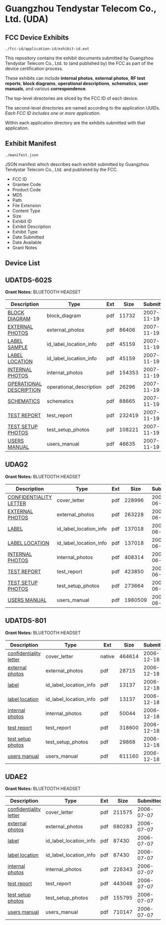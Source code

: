 # Guangzhou Tendystar Telecom Co., Ltd. (UDA)
## FCC Device Exhibits

```
./fcc-id/application-id/exhibit-id.ext
```

This repository contains the exhibit documents submitted by Guangzhou Tendystar Telecom Co., Ltd. to (and published by) the FCC as part of the device certification process.

These exhibits can include **internal photos**, **external photos**, **RF test reports**, **block diagrams**, **operational descriptions**, **schematics**, **user manuals**, and various **correspondence**.

The top-level directories are sliced by the FCC ID of each device.

The second-level directories are named according to the application UUIDs. *Each FCC ID includes one or more application.*

Within each application directory are the exhibits submitted with that application. 

## Exhibit Manifest

```
./manifest.json
```

JSON manifest which describes each exhibit submitted by Guangzhou Tendystar Telecom Co., Ltd. and published by the FCC.

- FCC ID
- Grantee Code
- Product Code
- MD5
- Path
- File Extension
- Content Type
- Size
- Exhibit ID
- Exhibit Description
- Exhibit Type
- Date Submitted
- Date Available
- Grant Notes

## Device List
## UDATDS-602S
**Grant Notes:** BLUETOOTH HEADSET

| Description | Type | Ext | Size | Submitted | Available |
| ----------- | ---- | --- | ---- | --------- | --------- |
| [BLOCK DIAGRAM](UDATDS-602S/fec807139405a425d714e30382673b75/870091.pdf) | block_diagram | pdf | 11732 | 2007-11-19 | 2007-11-19 |
| [EXTERNAL PHOTOS](UDATDS-602S/fec807139405a425d714e30382673b75/870092.pdf) | external_photos | pdf | 86406 | 2007-11-19 | 2007-11-19 |
| [LABEL SAMPLE](UDATDS-602S/fec807139405a425d714e30382673b75/870094.pdf) | id_label_location_info | pdf | 45159 | 2007-11-19 | 2007-11-19 |
| [LABEL LOCATION](UDATDS-602S/fec807139405a425d714e30382673b75/870094.pdf) | id_label_location_info | pdf | 45159 | 2007-11-19 | 2007-11-19 |
| [INTERNAL PHOTOS](UDATDS-602S/fec807139405a425d714e30382673b75/870093.pdf) | internal_photos | pdf | 154353 | 2007-11-19 | 2007-11-19 |
| [OPERATIONAL DESCRIPTION](UDATDS-602S/fec807139405a425d714e30382673b75/870096.pdf) | operational_description | pdf | 26296 | 2007-11-19 | 2007-11-19 |
| [SCHEMATICS](UDATDS-602S/fec807139405a425d714e30382673b75/870097.pdf) | schematics | pdf | 88665 | 2007-11-19 | 2007-11-19 |
| [TEST REPORT](UDATDS-602S/fec807139405a425d714e30382673b75/870098.pdf) | test_report | pdf | 232419 | 2007-11-19 | 2007-11-19 |
| [TEST SETUP PHOTOS](UDATDS-602S/fec807139405a425d714e30382673b75/870099.pdf) | test_setup_photos | pdf | 108221 | 2007-11-19 | 2007-11-19 |
| [USERS MANUAL](UDATDS-602S/fec807139405a425d714e30382673b75/870100.pdf) | users_manual | pdf | 46635 | 2007-11-19 | 2007-11-19 |
## UDAG2
**Grant Notes:** BLUETOOTH HEADSET

| Description | Type | Ext | Size | Submitted | Available |
| ----------- | ---- | --- | ---- | --------- | --------- |
| [CONFIDENTIALITY LETTER](UDAG2/753268850857fb02a135ebe5acd53b80/672826.pdf) | cover_letter | pdf | 228996 | 2006-06-23 | 2006-06-23 |
| [EXTERNAL PHOTOS](UDAG2/753268850857fb02a135ebe5acd53b80/672822.pdf) | external_photos | pdf | 263228 | 2006-06-23 | 2006-06-23 |
| [LABEL](UDAG2/753268850857fb02a135ebe5acd53b80/672823.pdf) | id_label_location_info | pdf | 137018 | 2006-06-23 | 2006-06-23 |
| [LABEL LOCATION](UDAG2/753268850857fb02a135ebe5acd53b80/672824.pdf) | id_label_location_info | pdf | 137018 | 2006-06-23 | 2006-06-23 |
| [INTERNAL PHOTOS](UDAG2/753268850857fb02a135ebe5acd53b80/672825.pdf) | internal_photos | pdf | 408314 | 2006-06-23 | 2006-06-23 |
| [TEST REPORT](UDAG2/753268850857fb02a135ebe5acd53b80/672831.pdf) | test_report | pdf | 423850 | 2006-06-23 | 2006-06-23 |
| [TEST SETUP PHOTOS](UDAG2/753268850857fb02a135ebe5acd53b80/672829.pdf) | test_setup_photos | pdf | 273664 | 2006-06-23 | 2006-06-23 |
| [USERS MANUAL](UDAG2/753268850857fb02a135ebe5acd53b80/672830.pdf) | users_manual | pdf | 1980509 | 2006-06-23 | 2006-06-23 |
## UDATDS-801
**Grant Notes:** BLUETOOTH HEADSET

| Description | Type | Ext | Size | Submitted | Available |
| ----------- | ---- | --- | ---- | --------- | --------- |
| [confidentiality letter](UDATDS-801/c31a17230b44b4c10ed4ccf729f0b931/739736.native) | cover_letter | native | 464614 | 2006-12-18 | 2006-12-19 |
| [external photos](UDATDS-801/c31a17230b44b4c10ed4ccf729f0b931/739737.pdf) | external_photos | pdf | 28715 | 2006-12-18 | 2006-12-19 |
| [label](UDATDS-801/c31a17230b44b4c10ed4ccf729f0b931/739738.pdf) | id_label_location_info | pdf | 13137 | 2006-12-18 | 2006-12-19 |
| [label location](UDATDS-801/c31a17230b44b4c10ed4ccf729f0b931/739739.pdf) | id_label_location_info | pdf | 13137 | 2006-12-18 | 2006-12-19 |
| [internal photos](UDATDS-801/c31a17230b44b4c10ed4ccf729f0b931/739740.pdf) | internal_photos | pdf | 50044 | 2006-12-18 | 2006-12-19 |
| [test report](UDATDS-801/c31a17230b44b4c10ed4ccf729f0b931/739741.pdf) | test_report | pdf | 318600 | 2006-12-18 | 2006-12-19 |
| [test setup photos](UDATDS-801/c31a17230b44b4c10ed4ccf729f0b931/739742.pdf) | test_setup_photos | pdf | 29868 | 2006-12-18 | 2006-12-19 |
| [users manual](UDATDS-801/c31a17230b44b4c10ed4ccf729f0b931/739743.pdf) | users_manual | pdf | 611160 | 2006-12-18 | 2006-12-19 |
## UDAE2
**Grant Notes:** BLUETOOTH HEADSET

| Description | Type | Ext | Size | Submitted | Available |
| ----------- | ---- | --- | ---- | --------- | --------- |
| [confidentiality letter](UDAE2/f4d8cc64c90107d3e5d8e6a3c8cbae18/678415.pdf) | cover_letter | pdf | 211575 | 2006-07-07 | 2006-07-07 |
| [external photos](UDAE2/f4d8cc64c90107d3e5d8e6a3c8cbae18/678416.pdf) | external_photos | pdf | 680283 | 2006-07-07 | 2006-07-07 |
| [label](UDAE2/f4d8cc64c90107d3e5d8e6a3c8cbae18/678417.pdf) | id_label_location_info | pdf | 87430 | 2006-07-07 | 2006-07-07 |
| [label location](UDAE2/f4d8cc64c90107d3e5d8e6a3c8cbae18/678418.pdf) | id_label_location_info | pdf | 87430 | 2006-07-07 | 2006-07-07 |
| [internal photos](UDAE2/f4d8cc64c90107d3e5d8e6a3c8cbae18/678419.pdf) | internal_photos | pdf | 226343 | 2006-07-07 | 2006-07-07 |
| [test report](UDAE2/f4d8cc64c90107d3e5d8e6a3c8cbae18/678420.pdf) | test_report | pdf | 443048 | 2006-07-07 | 2006-07-07 |
| [test setup photos](UDAE2/f4d8cc64c90107d3e5d8e6a3c8cbae18/678421.pdf) | test_setup_photos | pdf | 155795 | 2006-07-07 | 2006-07-07 |
| [users manual](UDAE2/f4d8cc64c90107d3e5d8e6a3c8cbae18/678422.pdf) | users_manual | pdf | 710147 | 2006-07-07 | 2006-07-07 |
